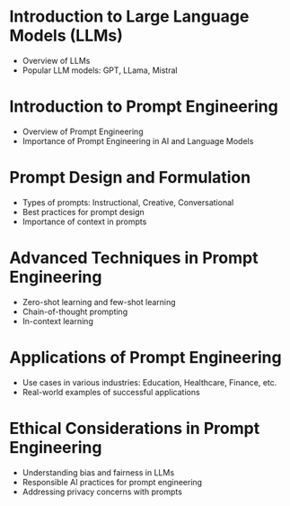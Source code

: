 # Introduction to Large Language Models (LLMs)
- Overview of LLMs
- Popular LLM models: GPT, LLama, Mistral

 # Introduction to Prompt Engineering
- Overview of Prompt Engineering
- Importance of Prompt Engineering in AI and Language Models

# Prompt Design and Formulation
- Types of prompts: Instructional, Creative, Conversational
- Best practices for prompt design
- Importance of context in prompts

# Advanced Techniques in Prompt Engineering
- Zero-shot learning and few-shot learning
- Chain-of-thought prompting
- In-context learning

# Applications of Prompt Engineering
- Use cases in various industries: Education, Healthcare, Finance, etc.
- Real-world examples of successful applications

# Ethical Considerations in Prompt Engineering
- Understanding bias and fairness in LLMs
- Responsible AI practices for prompt engineering
- Addressing privacy concerns with prompts